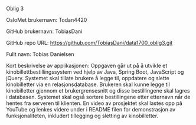Oblig 3

OsloMet brukernavn: Todan4420

GitHub brukernavn: TobiasDani

GitHub repo URL: https://github.com/TobiasDani/data1700_oblig3.git

Fullt navn: Tobias Danielsen

Kort beskrivelse av applikasjonen:
Oppgaven går ut på å utvikle et kinobillettbestillingssystem ved hjelp av Java, Spring Boot, JavaScript og jQuery. Systemet skal tillate brukere å legge til, oppdatere og slette kinobilletter via en relasjonsdatabase. Brukeren skal kunne legge til kinobilletter gjennom et brukergrensesnitt og disse bestillingene skal lagres i databasen. Systemet skal også sortere bestillingene etter etternavn når de hentes fra serveren til klienten. En video av prosjektet skal lastes opp på YouTube og lenkes videre under i README filen for demonstrasjon av funksjonaliteten, inkludert tillegging og sletting av kinobilletter.
